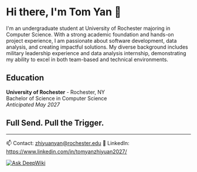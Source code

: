 # Hi there, I'm Tom Yan 👋

I'm an undergraduate student at University of Rochester majoring in Computer Science. With a strong academic foundation and hands-on project experience, I am passionate about software development, data analysis, and creating impactful solutions. My diverse background includes military leadership experience and data analysis internship, demonstrating my ability to excel in both team-based and technical environments.

## Education
**University of Rochester** - Rochester, NY  
Bachelor of Science in Computer Science  
*Anticipated May 2027*

## Full Send. Pull the Trigger.

---
📫 Contact: zhiyuanyan@rochester.edu
💼 LinkedIn: https://www.linkedin.com/in/tomyanzhiyuan2027/

[![Ask DeepWiki](https://deepwiki.com/badge.svg)](https://deepwiki.com/tomyanzhiyuan/Test)
